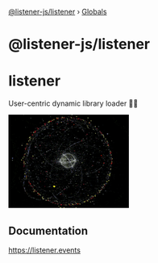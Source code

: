 [@listener-js/listener](README.md) › [Globals](globals.md)

# @listener-js/listener

# listener

User-centric dynamic library loader 🔨✨

![listener](media/listener.gif)

## Documentation

<https://listener.events>
